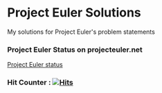 # Project Euler Solutions
My solutions for Project Euler's problem statements


### Project Euler Status on projecteuler.net
[Project Euler status](https://projecteuler.net/profile/samihan.png)


### Hit Counter : [![Hits](https://hits.seeyoufarm.com/api/count/incr/badge.svg?url=https%3A%2F%2Fgithub.com%2Fsamihan25%2FProject-Euler-Solutions)](https://hits.seeyoufarm.com)
